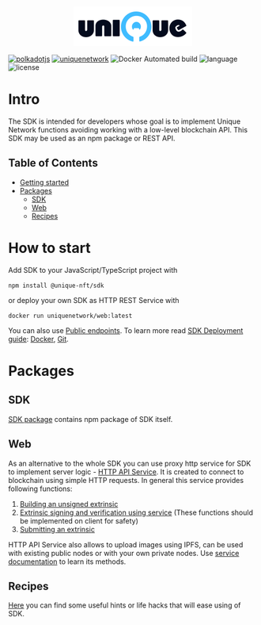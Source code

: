 <div align="center">
    <img src="/doc/logo-white.svg" alt="Unique White Label">
</div>

[![polkadotjs](https://img.shields.io/badge/polkadot-js-orange?style=flat-square)](https://polkadot.js.org) [![uniquenetwork](https://img.shields.io/badge/unique-network-blue?style=flat-square)](https://unique.network/) ![Docker Automated build](https://img.shields.io/docker/cloud/automated/uniquenetwork/marketplace-frontend?style=flat-square) ![language](https://img.shields.io/github/languages/top/uniquenetwork/unique-marketplace-frontend?style=flat-square) ![license](https://img.shields.io/badge/License-Apache%202.0-blue?logo=apache&style=flat-square)
<!-- ![GitHub Release Date](https://img.shields.io/github/release-date/uniquenetwork/unique-marketplace-frontend?style=flat-square)
![GitHub](https://img.shields.io/github/v/tag/uniquenetwork/unique-marketplace-frontend?style=flat-square) -->

# Intro

The SDK is intended for developers whose goal is to implement Unique Network functions avoiding working with a low-level blockchain API.
This SDK may be used as an npm package or REST API.

## Table of Contents

- [Getting started](#how-to-start)
- [Packages](#Packages)
 	- [SDK](#SDK)
	- [Web](#Web)
	- [Recipes](#Resipes)

# How to start
Add SDK to your JavaScript/TypeScript project with

    npm install @unique-nft/sdk
or deploy your own SDK as HTTP REST Service with

    docker run uniquenetwork/web:latest
You can also use <a href="https://github.com/UniqueNetwork/unique-sdk/blob/master/packages/web/README.md#public-endpoints">Public endpoints</a>.
To learn more read <a href="https://github.com/UniqueNetwork/unique-sdk/blob/master/packages/web/README.md#sdk-deployment---getting-started-guide">SDK Deployment guide</a>:  <a href="https://github.com/UniqueNetwork/unique-sdk/blob/master/packages/web/README.md#docker">Docker</a>, <a href="https://github.com/UniqueNetwork/unique-sdk/blob/master/packages/web/README.md#git">Git</a>.

# Packages

## SDK
<a href="https://github.com/UniqueNetwork/unique-sdk/tree/master/packages/sdk">SDK package</a> contains npm package of SDK itself.

## Web
As an alternative to the whole SDK you can use proxy http serviсe for SDK to implement server logic - <a href="https://github.com/UniqueNetwork/unique-sdk/tree/master/packages/web">HTTP API Service</a>.
It is created to connect to blockchain using simple HTTP requests.
In general this service provides following functions:

 1. <a href="https://github.com/UniqueNetwork/unique-sdk/tree/master/packages/web#build-unsigned-extrinsic">Building an unsigned extrinsic</a>
 2. <a href="https://github.com/UniqueNetwork/unique-sdk/tree/master/packages/web#sign-an-extrinsic">Extrinsic signing and verification using service</a> (These functions should be implemented on client for safety)
 3. <a href="https://github.com/UniqueNetwork/unique-sdk/tree/master/packages/web#Submit-extrinsic">Submitting an extrinsic</a>

HTTP API Service also allows to upload images using IPFS, can be used with existing public nodes or with your own private nodes.
Use <a href="https://github.com/UniqueNetwork/unique-sdk/tree/master/packages/web#readme">service documentation</a> to learn its methods.

## Recipes
<a href="https://github.com/UniqueNetwork/unique-sdk/tree/master/recipes">Here</a> you can find some useful hints or life hacks that will ease using of SDK.